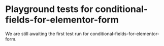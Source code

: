 # Playground tests for conditional-fields-for-elementor-form
We are still awaiting the first test run for conditional-fields-for-elementor-form.
